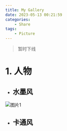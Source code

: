 ```yaml
---
title: My Gallery
date: 2023-05-13 00:21:59
categories:
    - Share
tags:
    - Picture
---
```

> 暂时下线
# 1. 人物
- ## 水墨风

![图片1](https://www.helloimg.com/images/2023/05/13/oxrVlv.jpg)
<!-- more -->

[//]: # (![图片2]&#40;https://www.helloimg.com/images/2023/05/13/oxrgrt.jpg&#41;)

[//]: # ()
[//]: # (![图片3]&#40;https://www.helloimg.com/images/2023/05/13/oxrUOQ.jpg&#41;)

[//]: # ()
[//]: # (![图片4]&#40;https://www.helloimg.com/images/2023/05/13/oxrKJC.jpg&#41;)

[//]: # ()
[//]: # (![图片5]&#40;https://files.catbox.moe/ct1na7.jpg&#41;)

[//]: # ()
[//]: # (![]&#40;https://files.catbox.moe/xnjetr.png&#41;)

- ## 卡通风

[//]: # (![每日一图&#40;5.12&#41;]&#40;https://files.catbox.moe/71rngs.jpg&#41;)


